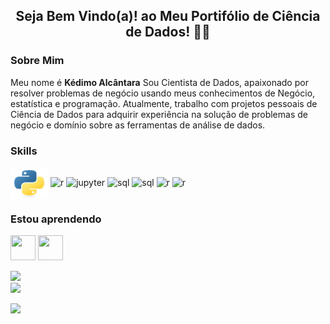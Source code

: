 <h2 align="center">  Seja Bem Vindo(a)! ao Meu Portifólio de Ciência de Dados! 👋🏼  </h2>


### Sobre Mim

Meu nome é **Kédimo Alcântara**
Sou Cientista de Dados, apaixonado por resolver problemas de negócio usando meus conhecimentos de Negócio, estatística e programação.
Atualmente, trabalho com projetos pessoais de Ciência de Dados
para adquirir experiência na solução de problemas de negócio 
e domínio sobre as ferramentas de análise de dados.


### Skills

<div>
  <img align="center" alt="Python" height="50" width="60" src="https://raw.githubusercontent.com/devicons/devicon/master/icons/python/python-original.svg">
  <img align="center" alt="r" height="50" width="60" 
src="https://cdn.jsdelivr.net/gh/devicons/devicon/icons/r/r-original.svg"/>
  <img align="center" alt="jupyter" height="50" width="60" 
src="https://cdn.jsdelivr.net/gh/devicons/devicon/icons/jupyter/jupyter-original.svg">
   <img align="center" alt="sql" height="60" width="70" 
src="https://cdn.jsdelivr.net/gh/devicons/devicon/icons/mysql/mysql-plain-wordmark.svg"/>
  <img align="center" alt="sql" height="60" width="70"
src="https://cdn.jsdelivr.net/gh/devicons/devicon/icons/mongodb/mongodb-original-wordmark.svg" />
  <img align="center" alt="r" height="50" width="60" 
src="https://github.com/kedimo-cd/kedimo-cd/blob/main/img/microsoft-excel-icon.svg"/>
   <img align="center" alt="r" height="50" width="60" 
src="https://github.com/kedimo-cd/kedimo-cd/blob/main/img/google-datastudio-icon.svg"/>
  
### Estou aprendendo

<img src="https://github.com/kedimo-cd/kedimo-cd/blob/main/img/aws-icon.svg" width="40" height="40"/> <img src="https://cdn.jsdelivr.net/gh/devicons/devicon/icons/linux/linux-original.svg" width="40" height="40"/>

 
       
</div>

<div align="lefth">
  <a href="https://github.com/kedimo-cd">
  <img height="180em" src="https://github-readme-stats.vercel.app/api?username=kedimo-cd&show_icons=true&theme=flag-india&include_all_commits=true&count_private=true"/>
     <br> 
  <img height="100em" src="https://github-readme-stats.vercel.app/api/top-langs/?username=kedimo-cd&layout=compact&langs_count=7&theme=flag-india"/>
    
  <br> 
    
 
  <a href="https://www.linkedin.com/in/kédimo-alcântara-4371ab234" target="_blank"><img src="https://img.shields.io/badge/-LinkedIn-%230077B5?style=for-the-badge&logo=linkedin&logoColor=white" target="_blank"></a> 
    </div>
    <br> 
    
    
